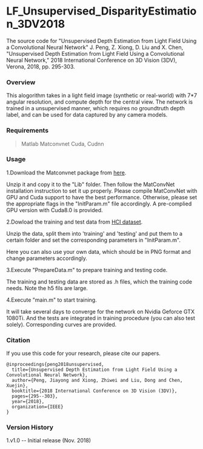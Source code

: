 # LF_Unsupervised_DisparityEstimation_3DV2018
The source code for "Unsupervised Depth Estimation from Light Field Using a Convolutional Neural Network"
J. Peng, Z. Xiong, D. Liu and X. Chen, "Unsupervised Depth Estimation from Light Field Using a Convolutional Neural Network," 2018 International Conference on 3D Vision (3DV), Verona, 2018, pp. 295-303.

### Overview
This alogorithm takes in a light field image (synthetic or real-world) with 7*7 angular resolution, and compute depth for the central view. The network is trained in a unsupervised manner, which requires no groundtruth depth label, and can be used for data captured by any camera models.

### Requirements
>Matlab
>Matconvnet
>Cuda, Cudnn

### Usage
1.Download the Matconvnet package from [here](http://www.vlfeat.org/matconvnet/).

Unzip it and copy it to the "Lib" folder. Then follow the MatConvNet installation instruction to set it up properly. Please compile MatConvNet with GPU and Cuda support to have the best performance. Otherwise, please set the appropriate flags in the "InitParam.m" file accordingly. A pre-complied GPU version with Cuda8.0 is provided.

2.Dowload the training and test data from [HCI dataset](http://hci-lightfield.iwr.uni-heidelberg.de/).

Unzip the data, split them into 'training' and 'testing' and put them to a certain folder and set the corresponding parameters in "InitParam.m".

Here you can also use your own data, which should be in PNG format and change parameters accordingly.

3.Execute "PrepareData.m" to prepare training and testing code.

The training and testing data are stored as .h files, which the training code needs. Note the h5 fils are large.

4.Execute "main.m" to start training.

It will take several days to converge for the network on Nvidia Geforce GTX 1080Ti. And the tests are integrated in training procedure (you can also test solely). Corresponding curves are provided.

### Citation
If you use this code for your research, please cite our papers.
```
@inproceedings{peng2018unsupervised,
  title={Unsupervised Depth Estimation from Light Field Using a Convolutional Neural Network},
  author={Peng, Jiayong and Xiong, Zhiwei and Liu, Dong and Chen, Xuejin},
  booktitle={2018 International Conference on 3D Vision (3DV)},
  pages={295--303},
  year={2018},
  organization={IEEE}
}
```

### Version History
1.v1.0 -- Initial release (Nov. 2018)
